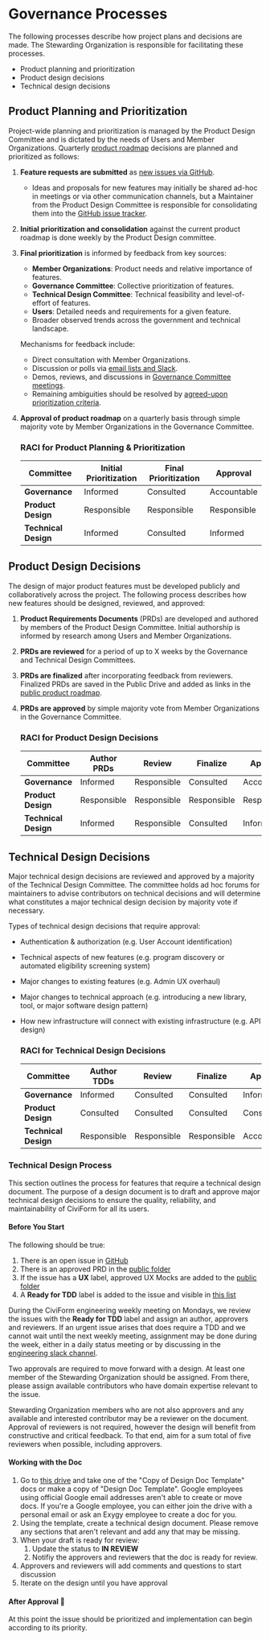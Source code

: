# Governance Processes
The following processes describe how project plans and decisions are made. The Stewarding Organization is responsible for facilitating these processes.
* Product planning and prioritization
* Product design decisions
* Technical design decisions

## Product Planning and Prioritization
Project-wide planning and prioritization is managed by the Product Design Committee and is dictated by the needs of Users and Member Organizations. Quarterly [product roadmap](https://github.com/orgs/civiform/projects/1/views/11) decisions are planned and prioritized as follows:

1. **Feature requests are submitted** as [new issues via GitHub](https://github.com/civiform/civiform/issues/new/choose). 
    * Ideas and proposals for new features may initially be shared ad-hoc in meetings or via other communication channels, but a Maintainer from the Product Design Committee is responsible for consolidating them into the [GitHub issue tracker](https://github.com/civiform/civiform/issues?q=is%3Aopen+is%3Aissue+label%3Afeature).
2. **Initial prioritization and consolidation** against the current product roadmap is done weekly by the Product Design committee.
3. **Final prioritization** is informed by feedback from key sources:
    * **Member Organizations**: Product needs and relative importance of features.
    * **Governance Committee**: Collective prioritization of features.
    * **Technical Design Committee**: Technical feasibility and level-of-effort of features.
    * **Users**: Detailed needs and requirements for a given feature.
    * Broader observed trends across the government and technical landscape.
 
    Mechanisms for feedback include:
    * Direct consultation with Member Organizations.
    * Discussion or polls via [email lists and Slack](communication.md). 
    * Demos, reviews, and discussions in [Governance Committee meetings](https://docs.google.com/document/d/1MQikQy2I77IOEh_FCIG0pH6IDPC_nNtiJphAOychY0Q/edit#heading=h.u8srcsjo65zj).
    * Remaining ambiguities should be resolved by [agreed-upon prioritization criteria](https://docs.google.com/document/d/1I47tNPSylU2MtABXJfRQfXPApM3LH5vDXv2uSUhRj8M/edit). 

4. **Approval of product roadmap** on a quarterly basis through simple majority vote by Member Organizations in the Governance Committee.

    ### RACI for Product Planning & Prioritization
    |Committee|Initial Prioritization|Final Prioritization|Approval|
    |------------|-------|-----------|-----------|
    |**Governance**|Informed|Consulted|Accountable|
    |**Product Design**|Responsible|Responsible|Responsible|
    |**Technical Design**|Informed|Consulted|Informed|


## Product Design Decisions
The design of major product features must be developed publicly and collaboratively across the project. The following process describes how new features should be designed, reviewed, and approved:

1. **Product Requirements Documents** (PRDs) are developed and authored by members of the Product Design Committee. Initial authorship is informed by research among Users and Member Organizations.
2. **PRDs are reviewed** for a period of up to X weeks by the Governance and Technical Design Committees.
3. **PRDs are finalized** after incorporating feedback from reviewers. Finalized PRDs are saved in the Public Drive and added as links in the [public product roadmap](https://github.com/orgs/civiform/projects/1/views/11).
4. **PRDs are approved** by simple majority vote from Member Organizations in the Governance Committee.


    ### RACI for Product Design Decisions
    |Committee|Author PRDs|Review|Finalize|Approve|
    |------------|-------|-----------|-----------|------|
    |**Governance**|Informed|Responsible|Consulted|Accountable|
    |**Product Design**|Responsible|Responsible|Responsible|Responsible|
    |**Technical Design**|Informed|Responsible|Consulted|Informed|
    
## Technical Design Decisions
Major technical design decisions are reviewed and approved by a majority of the Technical Design Committee. The committee holds ad hoc forums for maintainers to advise contributors on technical decisions and will determine what constitutes a major technical design decision by majority vote if necessary. 

Types of technical design decisions that require approval:
* Authentication & authorization (e.g. User Account identification)
* Technical aspects of new features (e.g. program discovery or automated eligibility screening system)
* Major changes to existing features (e.g. Admin UX overhaul)
* Major changes to technical approach (e.g. introducing a new library, tool, or major software design pattern)
* How new infrastructure will connect with existing infrastructure (e.g. API design)

    ### RACI for Technical Design Decisions
    |Committee|Author TDDs|Review|Finalize|Approve|
    |------------|-------|-----------|-----------|------|
    |**Governance**|Informed|Consulted|Consulted|Informed|
    |**Product Design**|Consulted|Consulted|Consulted|Consulted|
    |**Technical Design**|Responsible|Responsible|Responsible|Accountable|

### Technical Design Process

This section outlines the process for features that require a technical design document. The purpose of a design document is to draft and approve major technical design decisions to ensure the quality, reliability, and maintainability of CiviForm for all its users.

#### Before You Start

The following should be true:
1. There is an open issue in [GitHub](https://github.com/civiform/civiform/issues)
2. There is an approved PRD in the [public folder](https://drive.google.com/drive/u/0/folders/1gqw3VSK-lMPgRfcS_ZEhF3C_51We0eGz)
3. If the issue has a **UX** label, approved UX Mocks are added to the [public folder](https://drive.google.com/drive/u/0/folders/1zY6OnQYH7Xo5ebPctTJtd5QRsHBAI5vF)
4. A **Ready for TDD** label is added to the issue and visible in [this list](https://github.com/civiform/civiform/issues?q=is%3Aissue+is%3Aopen+label%3A"Ready+for+TDD")

During the CiviForm engineering weekly meeting on Mondays, we review the issues with the **Ready for TDD** label and assign an author, approvers and reviewers. If an urgent issue arises that does require a TDD and we cannot wait until the next weekly meeting, assignment may be done during the week, either in a daily status meeting or by discussing in the [engineering slack channel](https://civiform.slack.com/archives/C01QKN2UNMA).

Two approvals are required to move forward with a design. At least one member of the Stewarding Organization should be assigned. From there, please assign available contributors who have domain expertise relevant to the issue.

Stewarding Organization members who are not also approvers and any available and interested contributor may be a reviewer on the document. Approval of reviewers is not required, however the design will benefit from constructive and critical feedback. To that end, aim for a sum total of five reviewers when possible, including approvers.

#### Working with the Doc

1. Go to [this drive](https://drive.google.com/drive/u/0/folders/109bb32dwMPiqSaDUAyAkViXJu6KYFUkQ) and take one of the "Copy of Design Doc Template" docs or make a copy of "Design Doc Template". Google employees using official Google email addresses aren't able to create or move docs. If you're a Google employee, you can either join the drive with a personal email or ask an Exygy employee to create a doc for you.
2. Using the template, create a technical design document. Please remove any sections that aren't relevant and add any that may be missing.
3. When your draft is ready for review:
    1. Update the status to **IN REVIEW**
    2. Notifiy the approvers and reviewers that the doc is ready for review.
4. Approvers and reviewers will add comments and questions to start discussion
5. Iterate on the design until you have approval

#### After Approval :rocket:

At this point the issue should be prioritized and implementation can begin according to its priority.
